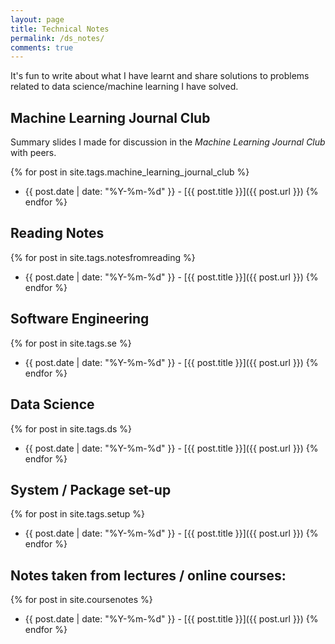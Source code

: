 ```yaml
---
layout: page
title: Technical Notes
permalink: /ds_notes/
comments: true
---
```


It's fun to write about what I have learnt and share solutions to problems related to 
data science/machine learning I have solved.


## Machine Learning Journal Club

Summary slides I made for discussion in the *Machine Learning Journal Club* with peers.

{% for post in site.tags.machine_learning_journal_club %}
 - {{ post.date | date: "%Y-%m-%d" }} - [{{ post.title }}]({{ post.url }})
{% endfor %}

## Reading Notes

{% for post in site.tags.notesfromreading %}
 - {{ post.date | date: "%Y-%m-%d" }} - [{{ post.title }}]({{ post.url }})
{% endfor %}

## Software Engineering

{% for post in site.tags.se %}
 - {{ post.date | date: "%Y-%m-%d" }} - [{{ post.title }}]({{ post.url }})
{% endfor %}

## Data Science

{% for post in site.tags.ds %}
 - {{ post.date | date: "%Y-%m-%d" }} - [{{ post.title }}]({{ post.url }})
{% endfor %}

## System / Package set-up

{% for post in site.tags.setup %}
 - {{ post.date | date: "%Y-%m-%d" }} - [{{ post.title }}]({{ post.url }})
{% endfor %}

## Notes taken from lectures / online courses:

{% for post in site.coursenotes %}
 - {{ post.date | date: "%Y-%m-%d" }} - [{{ post.title }}]({{ post.url }})
{% endfor %}

